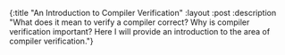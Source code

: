 {:title "An Introduction to Compiler Verification"
 :layout :post
 :description "What does it mean to verify a compiler correct? Why is compiler verification important? Here I will provide an introduction to the area of compiler verification."}
